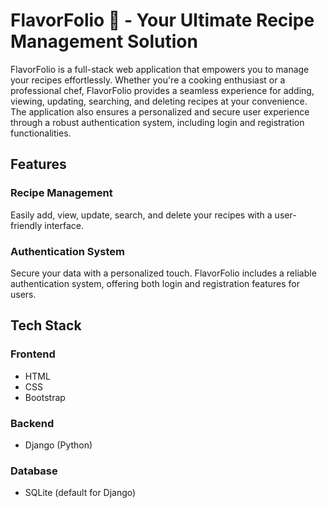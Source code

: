# FlavorFolio 🚀 - Your Ultimate Recipe Management Solution

FlavorFolio is a full-stack web application that empowers you to manage your recipes effortlessly. Whether you're a cooking enthusiast or a professional chef, FlavorFolio provides a seamless experience for adding, viewing, updating, searching, and deleting recipes at your convenience. The application also ensures a personalized and secure user experience through a robust authentication system, including login and registration functionalities.

## Features

### Recipe Management
Easily add, view, update, search, and delete your recipes with a user-friendly interface.

### Authentication System
Secure your data with a personalized touch. FlavorFolio includes a reliable authentication system, offering both login and registration features for users.

## Tech Stack

### Frontend
- HTML
- CSS
- Bootstrap

### Backend
- Django (Python)

### Database
- SQLite (default for Django)
